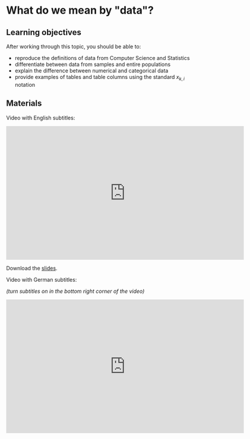 # What do we mean by "data"?

## Learning objectives

After working through this topic, you should be able to:

- reproduce the definitions of data from Computer Science and Statistics
- differentiate between data from samples and entire populations
- explain the difference between numerical and categorical data
- provide examples of tables and table columns using the standard $x_{k, i}$ notation

## Materials

Video with English subtitles:

<iframe
  src="https://electure.uni-bonn.de/paella7/ui/watch.html?id=509211a5-b3b3-40fa-8d6c-52e620a656bc"
  width="640"
  height="360"
  frameborder="0"
  allowfullscreen
></iframe>

Download the [slides](descriptive_statistics-what_are_data.pdf).

Video with German subtitles:

*(turn subtitles on in the bottom right corner of the video)*

<iframe
  src="https://electure.uni-bonn.de/paella7/ui/watch.html?id=5a9344cf-02db-4158-9717-84d0148a1dab"
  width="640"
  height="360"
  frameborder="0"
  allowfullscreen
></iframe>
